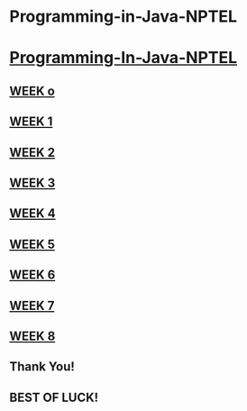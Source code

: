 # Programming-in-Java-NPTEL

# [Programming-In-Java-NPTEL](https://github.com/iamaslamkhan/NPTEL/tree/main/Programming-In-Java)

## [WEEK o](https://github.com/iamaslamkhan/NPTEL/tree/main/Programming-In-Java/Week-0)

## [WEEK 1](https://github.com/iamaslamkhan/NPTEL/tree/main/Programming-In-Java/Week-1)

## [WEEK 2](https://github.com/iamaslamkhan/NPTEL/tree/main/Programming-In-Java/Week-2)

## [WEEK 3](https://github.com/iamaslamkhan/NPTEL/tree/main/Programming-In-Java/Week-3)

## [WEEK 4](https://github.com/iamaslamkhan/NPTEL/tree/main/Programming-In-Java/Week-4)

## [WEEK 5](https://github.com/iamaslamkhan/NPTEL/tree/main/Programming-In-Java/Week-5)

## [WEEK 6](https://github.com/iamaslamkhan/NPTEL/tree/main/Programming-In-Java/Week-6)

## [WEEK 7](https://github.com/iamaslamkhan/NPTEL/tree/main/Programming-In-Java/Week-7)

## [WEEK 8](https://github.com/iamaslamkhan/NPTEL/tree/main/Programming-In-Java/Week-8)

## Thank You!

## BEST OF LUCK!
